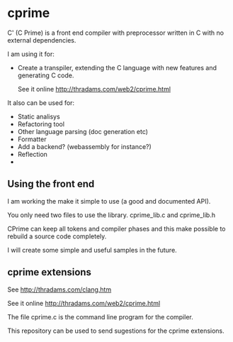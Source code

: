# cprime

C' (C Prime) is a front end compiler with preprocessor written in C with no external dependencies.

I am using it for:
 - Create a transpiler, extending the C language with new features and generating C code.
  
   See it online http://thradams.com/web2/cprime.html

It also can be used for:
- Static analisys
- Refactoring tool
- Other language parsing (doc generation etc)
- Formatter
- Add a backend? (webassembly for instance?)
- Reflection
- 
## Using the front end
I am working the make it simple to use (a good and documented API). 

You only need two files to use the library. cprime_lib.c and cprime_lib.h

CPrime can keep all tokens and compiler phases and this make possible
to rebuild a source code completely.

I will create some simple and useful samples in the future.

## cprime extensions

See http://thradams.com/clang.htm

See it online http://thradams.com/web2/cprime.html

The file cprime.c is the command line program for the compiler.

This repository can be used to send sugestions for the cprime extensions.
